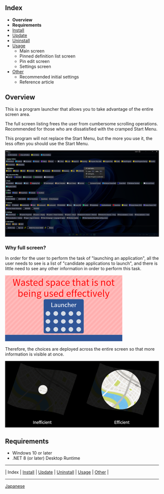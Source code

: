 ## Index

- **Overview**
- **Requirements**
- [Install](install.md)
- [Update](update.md)
- [Uninstall](uninstall.md)
- [Usage](usage.md)
  - Main screen
  - Pinned definition list screen
  - Pin edit screen
  - Settings screen
- [Other](other.md)
  - Recommended initial settings
  - Reference article

## Overview

This is a program launcher that allows you to take advantage of the entire screen area.

The full screen listing frees the user from cumbersome scrolling operations. Recommended for those who are dissatisfied with the cramped Start Menu.

This program will not replace the Start Menu, but the more you use it, the less often you should use the Start Menu.

![image](img/top-image.png)

### Why full screen?

In order for the user to perform the task of "launching an application", all the user needs to see is a list of "candidate applications to launch", and there is little need to see any other information in order to perform this task.

![Launcher example](img/bad-launcher.png)

Therefore, the choices are deployed across the entire screen so that more information is visible at once.

![View map](img/map.png)

## Requirements

- Windows 10 or later
- .NET 8 (or later) Desktop Runtime

---

| Index | [Install](install.md) | [Update](update.md) | [Uninstall](uninstall.md) | [Usage](usage.md) | [Other](other.md) |

---

[Japanese](index-ja.md)

